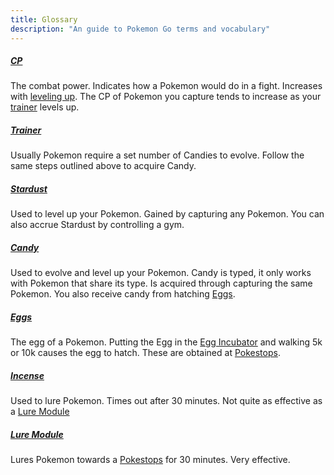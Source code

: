 ```yaml
---
title: Glossary
description: "An guide to Pokemon Go terms and vocabulary"
---
```


##### <a href="/glossary/cp/">CP</a>
The combat power. Indicates how a Pokemon would do in a fight. Increases with [leveling up](/how-to-train-pokemon/). The CP of Pokemon you capture tends to increase as your [trainer](#trainer) levels up.

##### <a href="/glossary/trainer/">Trainer</a>
Usually Pokemon require a set number of Candies to evolve. Follow the same steps outlined above to acquire Candy.

##### <a href="/glossary/stardust/">Stardust</a>
Used to level up your Pokemon. Gained by capturing any Pokemon. You can also accrue Stardust by controlling a gym.

##### <a href="/glossary/candy/">Candy</a>
Used to evolve and level up your Pokemon. Candy is typed, it only works with Pokemon that share its type. Is acquired through capturing the same Pokemon. You also receive candy from hatching [Eggs](/glossary/eggs/).

##### <a href="/glossary/eggs/">Eggs</a>
The egg of a Pokemon. Putting the Egg in the [Egg Incubator](/glossary/egg-incubator/) and walking 5k or 10k causes the egg to hatch. These are obtained at [Pokestops](/glossary/pokestop/).

##### <a href="/glossary/incense/">Incense</a>
Used to lure Pokemon. Times out after 30 minutes. Not quite as effective as a [Lure Module](/glossary/lure-module/)

##### <a href="/glossary/lure-module/">Lure Module</a>
Lures Pokemon towards a [Pokestops](/glossary/pokestop/) for 30 minutes. Very effective.
